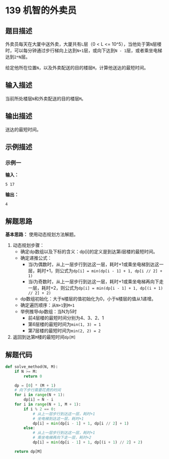 # 139 机智的外卖员

## 题目描述

外卖员每天在大厦中送外卖，大厦共有`L`层（0 < L <= 10^5），当他处于第`N`层楼时，可以每分钟通过步行梯向上达到`N+1`层，或向下达到`N - 1`层，或者乘坐电梯达到`2*N`层。

给定他所在位置`N`，以及外卖配送的目的楼层`M`，计算他送达的最短时间。

## 输入描述

当前所处楼层`N`和外卖配送的目的楼层`M`。

## 输出描述

送达的最短时间。

## 示例描述

### 示例一

**输入：**
```text
5 17
```

**输出：**
```text
4
```

## 解题思路

**基本思路：** 使用动态规划方法解题。
1. 动态规划步骤：
    - 确定dp数组以及下标的含义：dp[i]的定义是到达第i层楼的最短时间。
    - 确定递推公式：
        - 当i为偶数时，从上一层步行到达这一层，耗时+1或乘坐电梯到达这一层，耗时+1，则公式为`dp[i] = min(dp[i - 1] + 1, dp[i // 2] + 1)`
        - 当i为奇数时，从上一层步行到达这一层，耗时+1或乘坐电梯再向下走一层，耗时+2，则公式为`dp[i] = min(dp[i - 1] + 1, dp[(i + 1) // 2] + 2)`
    - dp数组初始化：大于`N`楼层的值初始化为0，小于`N`楼层的值从1递增。
    - 确定遍历顺序：从`N+1`到`M+1`
    - 举例推导dp数组：当N为5时
        - 前4层楼的最短时间分别为4、3、2、1
        - 第6层楼的最短时间为`min(1, 3) = 1`
        - 第7层楼的最短时间为`min(2, 2) = 2`
2. 返回到达第`M`楼的最短时间`dp[M]`    


## 解题代码

```python
def solve_method(N, M):
    if N >= M:
        return 0

    dp = [0] * (M + 1)
    # 向下步行需要花费的时间
    for i in range(N + 1):
        dp[i] = N - i
    for i in range(N + 1, M + 1):
        if i % 2 == 0:
            # 从上一层步行到达这一层，耗时+1
            # 坐电梯到达这一层，耗时+1
            dp[i] = min(dp[i - 1] + 1, dp[i // 2] + 1)
        else:
            # 从上一层步行到达这一层，耗时+1
            # 乘坐电梯再向下走一层，耗时+2
            dp[i] = min(dp[i - 1] + 1, dp[(i + 1) // 2] + 2)

    return dp[M]
```